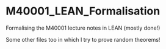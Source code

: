 # M40001_LEAN_Formalisation

Formalising the M40001 lecture notes in LEAN (mostly done!)

Some other files too in which I try to prove random theorems!
